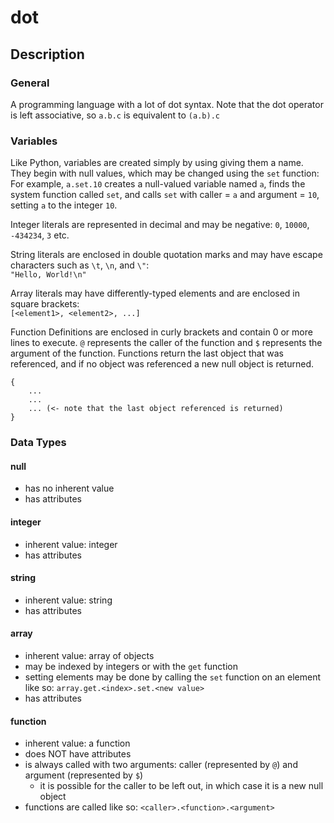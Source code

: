 # dot

## Description

### General

A programming language with a lot of dot syntax.
Note that the dot operator is left associative, so
`a.b.c`
is equivalent to
`(a.b).c`

### Variables
Like Python, variables are created simply by using giving them a name. They begin with null values, which may be changed using the `set` function:  
For example, `a.set.10` creates a null-valued variable named `a`, finds the system function called `set`, and calls `set` with caller = `a` and argument = `10`, setting `a` to the integer `10`.

Integer literals are represented in decimal and may be negative:  ```0```, ```10000```, ```-434234```, ```3``` etc.

String literals are enclosed in double quotation marks and may have escape characters such as `\t`, `\n`, and `\"`:  
```"Hello, World!\n"```

Array literals may have differently-typed elements and are enclosed in square brackets:  
```[<element1>, <element2>, ...]```

Function Definitions are enclosed in curly brackets and contain 0 or more lines to execute. `@` represents the caller of the function and `$` represents the argument of the function. Functions return the last object that was referenced, and if no object was referenced a new null object is returned.
```
{
	...
	...
	... (<- note that the last object referenced is returned)
}
```

### Data Types
#### null
 - has no inherent value
 - has attributes
#### integer
 - inherent value: integer
 - has attributes
#### string
 - inherent value: string
 - has attributes
#### array
 - inherent value: array of objects
 - may be indexed by integers or with the `get` function
 - setting elements may be done by calling the `set` function on an element like so: `array.get.<index>.set.<new value>`
 - has attributes
#### function
 - inherent value: a function
 - does NOT have attributes
 - is always called with two arguments: caller (represented by `@`) and argument (represented by `$`)
	- it is possible for the caller to be left out, in which case it is a new null object
 - functions are called like so: `<caller>.<function>.<argument>`
